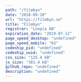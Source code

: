 ```yaml
---
path: "/filmbyn"
date: "2018-09-28"
url: "https://filmbyn.se"
title: "Filmbyn"
registrar: "Loopia AB"
expiration_date: "2019-07-12"
page_speed_desktop: "undefined"
page_speed_mobile: "63"
codeship_pid: "undefined"
codeship_uuid: "undefined"
css_size: "125.4 kB"
js_size: "381.4 kB"
github_repo: "undefined"
description: "undefined"
---
```


